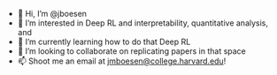 - 👋 Hi, I’m @jboesen
- 👀 I’m interested in Deep RL and interpretability, quantitative analysis, and 
- 🌱 I’m currently learning how to do that Deep RL
- 💞️ I’m looking to collaborate on replicating papers in that space
- 📫 Shoot me an email at jmboesen@college.harvard.edu!
<!---
jboesen/jboesen is a ✨ special ✨ repository because its `README.md` (this file) appears on your GitHub profile.
You can click the Preview link to take a look at your changes.
--->
